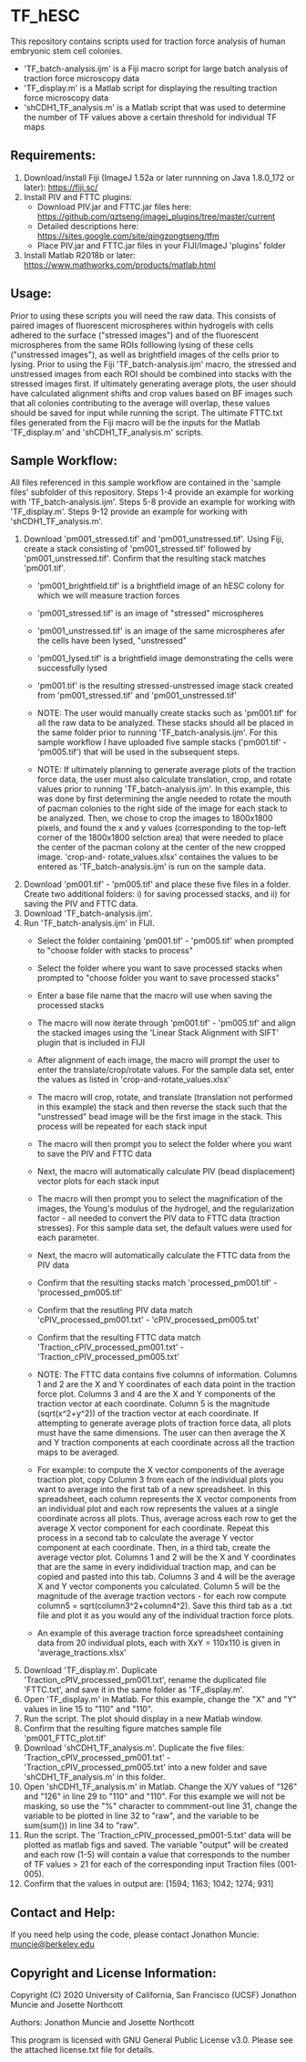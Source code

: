 # TF_hESC
This repository contains scripts used for traction force analysis of human embryonic stem cell colonies. 
- 'TF_batch-analysis.ijm' is a Fiji macro script for large batch analysis of traction force microscopy data
- 'TF_display.m' is a Matlab script for displaying the resulting traction force microscopy data 
- 'shCDH1_TF_analysis.m' is a Matlab script that was used to determine the number of TF values above a certain threshold for individual TF maps

Requirements:
--------------
1) Download/install Fiji (ImageJ 1.52a or later runnning on Java 1.8.0_172 or later): https://fiji.sc/ 
2) Install PIV and FTTC plugins:
      - Download PIV.jar and FTTC.jar files here: https://github.com/qztseng/imagej_plugins/tree/master/current  
      - Detailed descriptions here: https://sites.google.com/site/qingzongtseng/tfm
      - Place PIV.jar and FTTC.jar files in your FIJI/ImageJ 'plugins' folder
3) Install Matlab R2018b or later: https://www.mathworks.com/products/matlab.html

Usage:
---------
Prior to using these scripts you will need the raw data. This consists of paired images of fluorescent microspheres within hydrogels with cells adhered to the surface ("stressed images") and of the fluorescent microspheres from the same ROIs folllowing lysing of these cells ("unstressed images"), as well as brightfield images of the cells prior to lysing. Prior to using the Fiji 'TF_batch-analysis.ijm' macro, the stressed and unstressed images from each ROI should be combined into stacks with the stressed images first. If ultimately generating average plots, the user should have calculated alignment shifts and crop values based on BF images such that all colonies contributing to the average will overlap, these values should be saved for input while running the script. The ultimate FTTC.txt files generated from the Fiji macro will be the inputs for the Matlab 'TF_display.m' and 'shCDH1_TF_analysis.m' scripts. 

Sample Workflow:
------------------
All files referenced in this sample workflow are contained in the 'sample files' subfolder of this repository. Steps 1-4 provide an example for working with 'TF_batch-analysis.ijm'. Steps 5-8 provide an example for working with 'TF_display.m'. Steps 9-12 provide an example for working with 'shCDH1_TF_analysis.m'.

1) Download 'pm001_stressed.tif' and 'pm001_unstressed.tif'. Using Fiji, create a stack consisting of 'pm001_stressed.tif' followed by 'pm001_unstressed.tif'. Confirm that the resulting stack matches 'pm001.tif'. 
      - 'pm001_brightfield.tif' is a brightfield image of an hESC colony for which we will measure traction forces
      - 'pm001_stressed.tif' is an image of "stressed" microspheres 
      - 'pm001_unstressed.tif' is an image of the same microspheres afer the cells have been lysed, "unstressed"
      - 'pm001_lysed.tif' is a brightfield image demonstrating the cells were successfully lysed
      - 'pm001.tif' is the resulting stressed-unstressed image stack created from 'pm001_stressed.tif' and 'pm001_unstressed.tif'

      - NOTE: The user would manually create stacks such as 'pm001.tif' for all the raw data to be analyzed. These stacks should all be         placed in the same folder prior to running 'TF_batch-analysis.ijm'. For this sample workflow I have uploaded five sample stacks         ('pm001.tif' - 'pm005.tif') that will be used in the subsequent steps. 
      - NOTE: If ultimately planning to generate average plots of the traction force data, the user must also calculate translation,            crop, and rotate values prior to running 'TF_batch-analysis.ijm'. In this example, this was done by first determining the angle           needed to rotate the mouth of pacman colonies to the right side of the image for each stack to be analyzed. Then, we chose to             crop the images to 1800x1800 pixels, and found the x and y values (corresponding to the top-left corner of the 1800x1800                  selction area) that were needed to place the center of the pacman colony at the center of the new cropped image. 'crop-and-               rotate_values.xlsx' containes the values to be entered as 'TF_batch-analysis.ijm' is run on the sample data. 
2) Download 'pm001.tif' - 'pm005.tif' and place these five files in a folder. Create two additional folders: i) for saving processed stacks, and ii) for saving the PIV and FTTC data.
3) Download 'TF_batch-analysis.ijm'. 
4) Run 'TF_batch-analysis.ijm' in FIJI. 
      - Select the folder containing 'pm001.tif' - 'pm005.tif' when prompted to "choose folder with stacks to process" 
      - Select the folder where you want to save processed stacks when prompted to "choose folder you want to save processed stacks"
      - Enter a base file name that the macro will use when saving the processed stacks
      - The macro will now iterate through 'pm001.tif' - 'pm005.tif' and align the stacked images using the 'Linear Stack Alignment with SIFT' plugin that is included in FIJI
      - After alignment of each image, the macro will prompt the user to enter the translate/crop/rotate values. For the sample data set, enter the values as listed in 'crop-and-rotate_values.xlsx'
      - The macro will crop, rotate, and translate (translation not performed in this example) the stack and then reverse the stack such that the "unstressed" bead image will be the first image in the stack. This process will be repeated for each stack input
      - The macro will then prompt you to select the folder where you want to save the PIV and FTTC data 
      - Next, the macro will automatically calculate PIV (bead displacement) vector plots for each stack input
      - The macro will then prompt you to select the magnification of the images, the Young's modulus of the hydrogel, and the regularization factor - all needed to convert the PIV data to FTTC data (traction stresses). For this sample data set, the default values were used for each parameter. 
      - Next, the macro will automatically calculate the FTTC data from the PIV data
      - Confirm that the resulting stacks match 'processed_pm001.tif' - 'processed_pm005.tif'
      - Confirm that the resutling PIV data match 'cPIV_processed_pm001.txt' - 'cPIV_processed_pm005.txt'
      - Confirm that the resulting FTTC data match 'Traction_cPIV_processed_pm001.txt' - 'Traction_cPIV_processed_pm005.txt'
      
      - NOTE: The FTTC data contains five columns of information. Columns 1 and 2 are the X and Y coordinates of each data point in the traction force plot. Columns 3 and 4 are the X and Y components of the traction vector at each coordinate. Column 5 is the magnitude (sqrt(x^2+y^2)) of the traction vector at each coordinate. If attempting to generate average plots of traction force data, all plots must have the same dimensions. The user can then average the X and Y traction components at each coordinate across all the traction maps to be averaged.
      - For example: to compute the X vector components of the average traction plot, copy Column 3 from each of the individual plots you want to average into the first tab of a new spreadsheet. In this spreadsheet, each column represents the X vector components from an individual plot and each row represents the values at a single coordinate across all plots. Thus, average across each row to get the average X vector component for each coordinate. Repeat this process in a second tab to calculate the average Y vector component at each coordinate. Then, in a third tab, create the average vector plot. Columns 1 and 2 will be the X and Y coordinates that are the same in every indidividual traction map, and can be copied and pasted into this tab. Columns 3 and 4 will be the average X and Y vector components you calculated. Column 5 will be the magnitude of the average traction vectors - for each row compute column5 = sqrt(column3^2+column4^2). Save this third tab as a .txt file and plot it as you would any of the individual traction force plots. 
      - An example of this average traction force spreadsheet containing data from 20 individual plots, each with XxY = 110x110 is given in 'average_tractions.xlsx'
5) Download 'TF_display.m'. Duplicate 'Traction_cPIV_processed_pm001.txt', rename the duplicated file 'FTTC.txt', and save it in the same folder as 'TF_display.m'. 
6) Open 'TF_display.m' in Matlab. For this example, change the "X" and "Y" values in line 15 to "110" and "110". 
7) Run the script. The plot should display in a new Matlab window. 
8) Confirm that the resulting figure matches sample file 'pm001_FTTC_plot.tif' 
9) Download 'shCDH1_TF_analysis.m'. Duplicate the five files: 'Traction_cPIV_processed_pm001.txt' - 'Traction_cPIV_processed_pm005.txt' into a new folder and save 'shCDH1_TF_analysis.m' in this folder.
10) Open 'shCDH1_TF_analysis.m' in Matlab. Change the X/Y values of "126" and "126" in line 29 to "110" and "110". For this example we will not be masking, so use the "%" character to commment-out line 31, change the variable to be plotted in line 32 to "raw", and the variable to be sum(sum()) in line 34 to "raw". 
11) Run the script. The 'Traction_cPIV_processed_pm001-5.txt' data will be plotted as matlab figs and saved. The variable "output" will be created and each row (1-5) will contain a value that corresponds to the number of TF values >  21 for each of the corresponding input Traction files (001-005). 
12) Confirm that the values in output are: [1594; 1163; 1042; 1274; 931]

Contact and Help:
------------------
If you need help using the code, please contact Jonathon Muncie: muncie@berkeley.edu

Copyright and License Information:
-------------------------------------
Copyright (C) 2020 University of California, San Francisco (UCSF) Jonathon Muncie and Josette Northcott

Authors: Jonathon Muncie and Josette Northcott

This program is licensed with GNU General Public License v3.0. Please see the attached license.txt file for details.
